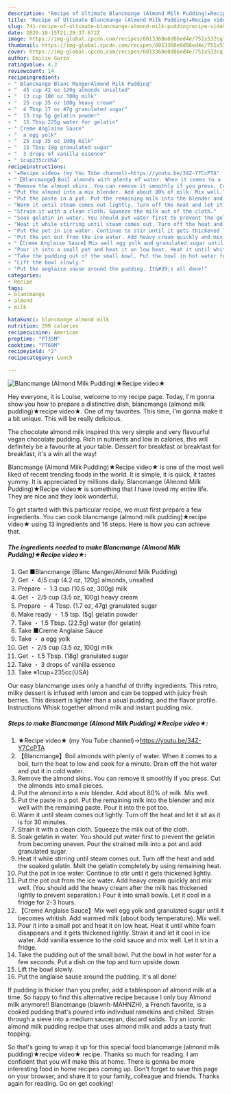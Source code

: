 ```yaml
---
description: "Recipe of Ultimate Blancmange (Almond Milk Pudding)★Recipe video★"
title: "Recipe of Ultimate Blancmange (Almond Milk Pudding)★Recipe video★"
slug: 741-recipe-of-ultimate-blancmange-almond-milk-puddingrecipe-video
date: 2020-10-15T21:29:37.672Z
image: https://img-global.cpcdn.com/recipes/6013360e8d86ed4e/751x532cq70/blancmange-almond-milk-pudding★recipe-video★-recipe-main-photo.jpg
thumbnail: https://img-global.cpcdn.com/recipes/6013360e8d86ed4e/751x532cq70/blancmange-almond-milk-pudding★recipe-video★-recipe-main-photo.jpg
cover: https://img-global.cpcdn.com/recipes/6013360e8d86ed4e/751x532cq70/blancmange-almond-milk-pudding★recipe-video★-recipe-main-photo.jpg
author: Emilie Garza
ratingvalue: 4.3
reviewcount: 14
recipeingredient:
- " Blancmange Blanc MangerAlmond Milk Pudding"
- "  45 cup 42 oz 120g almonds unsalted"
- "  13 cup 106 oz 300g milk"
- "  25 cup 35 oz 100g heavy cream"
- "  4 Tbsp 17 oz 47g granulated sugar"
- "  15 tsp 5g gelatin powder"
- "  15 Tbsp 225g water for gelatin"
- " Creme Anglaise Sauce"
- "  a egg yolk"
- "  25 cup 35 oz 100g milk"
- "  15 Tbsp 18g granulated sugar"
- "  3 drops of vanilla essence"
- " 1cup235ccUSA"
recipeinstructions:
- "★Recipe video★ (my You Tube channel)→https://youtu.be/34Z-Y7CcPTA"
- "【Blancmange】Boil almonds with plenty of water. When it comes to a boil, turn the heat to low and cook for a minute. Drain off the hot water and put it in cold water."
- "Remove the almond skins. You can remove it smoothly if you press. Cut the almonds into small pieces."
- "Put the almond into a mix blender. Add about 80% of milk. Mix well."
- "Put the paste in a pot. Put the remaining milk into the blender and mix well with the remaining paste. Pour it into the pot too."
- "Warm it until steam comes out lightly. Turn off the heat and let it sit as it is for 30 minutes."
- "Strain it with a clean cloth. Squeeze the milk out of the cloth."
- "Soak gelatin in water. You should put water first to prevent the gelatin from becoming uneven. Pour the strained milk into a pot and add granulated sugar."
- "Heat it while stirring until steam comes out. Turn off the heat and add the soaked gelatin. Melt the gelatin completely by using remaining heat."
- "Put the pot in ice water. Continue to stir until it gets thickened lightly."
- "Put the pot out from the ice water. Add heavy cream quickly and mix well. (You should add the heavy cream after the milk has thickened lightly to prevent separation.) Pour it into small bowls. Let it cool in a fridge for 2-3 hours."
- "【Creme Anglaise Sauce】Mix well egg yolk and granulated sugar until it becomes whitish. Add warmed milk (about body temperature). Mix well."
- "Pour it into a small pot and heat it on low heat. Heat it until white foam disappears and it gets thickened lightly. Strain it and let it cool in ice water. Add vanilla essence to the cold sauce and mix well. Let it sit in a fridge."
- "Take the pudding out of the small bowl. Put the bowl in hot water for a few seconds. Put a dish on the top and turn upside down."
- "Lift the bowl slowly."
- "Put the anglaise sause around the pudding. It&#39;s all done!"
categories:
- Recipe
tags:
- blancmange
- almond
- milk

katakunci: blancmange almond milk 
nutrition: 299 calories
recipecuisine: American
preptime: "PT35M"
cooktime: "PT60M"
recipeyield: "2"
recipecategory: Lunch

---
```



![Blancmange (Almond Milk Pudding)★Recipe video★](https://img-global.cpcdn.com/recipes/6013360e8d86ed4e/751x532cq70/blancmange-almond-milk-pudding★recipe-video★-recipe-main-photo.jpg)

Hey everyone, it is Louise, welcome to my recipe page. Today, I'm gonna show you how to prepare a distinctive dish, blancmange (almond milk pudding)★recipe video★. One of my favorites. This time, I'm gonna make it a bit unique. This will be really delicious.

The chocolate almond milk inspired this very simple and very flavourful vegan chocolate pudding. Rich in nutrients and low in calories, this will definitely be a favourite at your table. Dessert for breakfast or breakfast for breakfast, it&#39;s a win all the way!

Blancmange (Almond Milk Pudding)★Recipe video★ is one of the most well liked of recent trending foods in the world. It is simple, it is quick, it tastes yummy. It is appreciated by millions daily. Blancmange (Almond Milk Pudding)★Recipe video★ is something that I have loved my entire life. They are nice and they look wonderful.


To get started with this particular recipe, we must first prepare a few ingredients. You can cook blancmange (almond milk pudding)★recipe video★ using 13 ingredients and 16 steps. Here is how you can achieve that.

<!--inarticleads1-->

##### The ingredients needed to make Blancmange (Almond Milk Pudding)★Recipe video★:

1. Get  ■Blancmange (Blanc Manger/Almond Milk Pudding)
1. Get  ・ 4/5 cup (4.2 oz, 120g) almonds, unsalted
1. Prepare  ・ 1.3 cup (10.6 oz, 300g) milk
1. Get  ・ 2/5 cup (3.5 oz, 100g) heavy cream
1. Prepare  ・ 4 Tbsp. (1.7 oz, 47g) granulated sugar
1. Make ready  ・ 1.5 tsp. (5g) gelatin powder
1. Take  ・ 1.5 Tbsp. (22.5g) water (for gelatin)
1. Take  ■Creme Anglaise Sauce
1. Take  ・ a egg yolk
1. Get  ・ 2/5 cup (3.5 oz, 100g) milk
1. Get  ・ 1.5 Tbsp. (18g) granulated sugar
1. Take  ・ 3 drops of vanilla essence
1. Take  ※1cup=235cc(USA)


Our easy blancmange uses only a handful of thrifty ingredients. This retro, milky dessert is infused with lemon and can be topped with juicy fresh berries. This dessert is lighter than a usual pudding, and the flavor profile. Instructions Whisk together almond milk and instant pudding mix. 

<!--inarticleads2-->

##### Steps to make Blancmange (Almond Milk Pudding)★Recipe video★:

1. ★Recipe video★ (my You Tube channel)→https://youtu.be/34Z-Y7CcPTA
1. 【Blancmange】Boil almonds with plenty of water. When it comes to a boil, turn the heat to low and cook for a minute. Drain off the hot water and put it in cold water.
1. Remove the almond skins. You can remove it smoothly if you press. Cut the almonds into small pieces.
1. Put the almond into a mix blender. Add about 80% of milk. Mix well.
1. Put the paste in a pot. Put the remaining milk into the blender and mix well with the remaining paste. Pour it into the pot too.
1. Warm it until steam comes out lightly. Turn off the heat and let it sit as it is for 30 minutes.
1. Strain it with a clean cloth. Squeeze the milk out of the cloth.
1. Soak gelatin in water. You should put water first to prevent the gelatin from becoming uneven. Pour the strained milk into a pot and add granulated sugar.
1. Heat it while stirring until steam comes out. Turn off the heat and add the soaked gelatin. Melt the gelatin completely by using remaining heat.
1. Put the pot in ice water. Continue to stir until it gets thickened lightly.
1. Put the pot out from the ice water. Add heavy cream quickly and mix well. (You should add the heavy cream after the milk has thickened lightly to prevent separation.) Pour it into small bowls. Let it cool in a fridge for 2-3 hours.
1. 【Creme Anglaise Sauce】Mix well egg yolk and granulated sugar until it becomes whitish. Add warmed milk (about body temperature). Mix well.
1. Pour it into a small pot and heat it on low heat. Heat it until white foam disappears and it gets thickened lightly. Strain it and let it cool in ice water. Add vanilla essence to the cold sauce and mix well. Let it sit in a fridge.
1. Take the pudding out of the small bowl. Put the bowl in hot water for a few seconds. Put a dish on the top and turn upside down.
1. Lift the bowl slowly.
1. Put the anglaise sause around the pudding. It&#39;s all done!


If pudding is thicker than you prefer, add a tablespoon of almond milk at a time. So happy to find this alternative recipe because I only buy Almond milk anymore!! Blancmange (blawnh-MAHNZH), a French favorite, is a cooked pudding that&#39;s poured into individual ramekins and chilled. Strain through a sieve into a medium saucepan; discard solids. Try an iconic almond milk pudding recipe that uses almond milk and adds a tasty fruit topping. 

So that's going to wrap it up for this special food blancmange (almond milk pudding)★recipe video★ recipe. Thanks so much for reading. I am confident that you will make this at home. There is gonna be more interesting food in home recipes coming up. Don't forget to save this page on your browser, and share it to your family, colleague and friends. Thanks again for reading. Go on get cooking!
